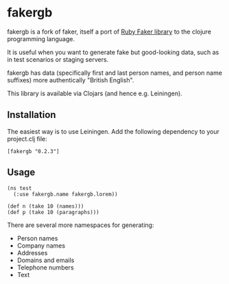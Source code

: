 # fakergb

fakergb is a fork of faker, itself a port of [Ruby Faker library](http://faker.rubyforge.org/) to the
clojure programming language.

It is useful when you want to generate fake but good-looking data, such as in
test scenarios or staging servers.

fakergb has data (specifically first and last person names, and person name 
suffixes) more authentically "British English".

This library is available via Clojars (and hence e.g. Leiningen).

## Installation

The easiest way is to use Leiningen. Add the following dependency to your
project.clj file:

    [fakergb "0.2.3"]


## Usage

    (ns test
      (:use fakergb.name fakergb.lorem))

    (def n (take 10 (names)))
    (def p (take 10 (paragraphs)))

There are several more namespaces for generating:

* Person names
* Company names
* Addresses
* Domains and emails
* Telephone numbers
* Text


